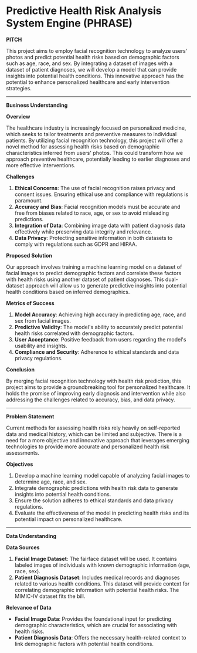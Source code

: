 # Predictive Health Risk Analysis System Engine (PHRASE)

**PITCH**

This project aims to employ facial recognition technology to analyze users' photos and predict potential health risks based on demographic factors such as age, race, and sex. By integrating a dataset of images with a dataset of patient diagnoses, we will develop a model that can provide insights into potential health conditions. This innovative approach has the potential to enhance personalized healthcare and early intervention strategies.

---

**Business Understanding**

**Overview**

The healthcare industry is increasingly focused on personalized medicine, which seeks to tailor treatments and preventive measures to individual patients. By utilizing facial recognition technology, this project will offer a novel method for assessing health risks based on demographic characteristics inferred from users' photos. This could transform how we approach preventive healthcare, potentially leading to earlier diagnoses and more effective interventions.

**Challenges**

1. **Ethical Concerns**: The use of facial recognition raises privacy and consent issues. Ensuring ethical use and compliance with regulations is paramount.
2. **Accuracy and Bias**: Facial recognition models must be accurate and free from biases related to race, age, or sex to avoid misleading predictions.
3. **Integration of Data**: Combining image data with patient diagnosis data effectively while preserving data integrity and relevance.
4. **Data Privacy**: Protecting sensitive information in both datasets to comply with regulations such as GDPR and HIPAA.

**Proposed Solution**

Our approach involves training a machine learning model on a dataset of facial images to predict demographic factors and correlate these factors with health risks using another dataset of patient diagnoses. This dual-dataset approach will allow us to generate predictive insights into potential health conditions based on inferred demographics.

**Metrics of Success**

1. **Model Accuracy**: Achieving high accuracy in predicting age, race, and sex from facial images.
2. **Predictive Validity**: The model's ability to accurately predict potential health risks correlated with demographic factors.
3. **User Acceptance**: Positive feedback from users regarding the model's usability and insights.
4. **Compliance and Security**: Adherence to ethical standards and data privacy regulations.

**Conclusion**

By merging facial recognition technology with health risk prediction, this project aims to provide a groundbreaking tool for personalized healthcare. It holds the promise of improving early diagnosis and intervention while also addressing the challenges related to accuracy, bias, and data privacy.

---

**Problem Statement**

Current methods for assessing health risks rely heavily on self-reported data and medical history, which can be limited and subjective. There is a need for a more objective and innovative approach that leverages emerging technologies to provide more accurate and personalized health risk assessments.

**Objectives**

1. Develop a machine learning model capable of analyzing facial images to determine age, race, and sex.
2. Integrate demographic predictions with health risk data to generate insights into potential health conditions.
3. Ensure the solution adheres to ethical standards and data privacy regulations.
4. Evaluate the effectiveness of the model in predicting health risks and its potential impact on personalized healthcare.

---

**Data Understanding**

**Data Sources**

1. **Facial Image Dataset**: The fairface dataset will be used. It contains labeled images of individuals with known demographic information (age, race, sex).
2. **Patient Diagnosis Dataset**: Includes medical records and diagnoses related to various health conditions. This dataset will provide context for correlating demographic information with potential health risks. The MIMIC-IV dataset fits the bill.

**Relevance of Data**

- **Facial Image Data**: Provides the foundational input for predicting demographic characteristics, which are crucial for associating with health risks.
- **Patient Diagnosis Data**: Offers the necessary health-related context to link demographic factors with potential health conditions.
